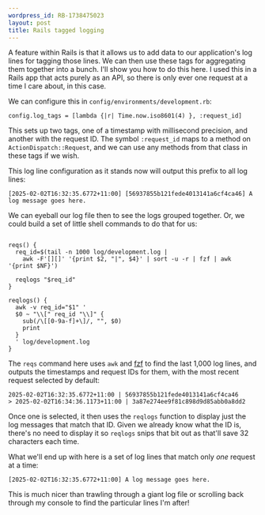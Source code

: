 ```yaml
---
wordpress_id: RB-1738475023
layout: post
title: Rails tagged logging
---
```


A feature within Rails is that it allows us to add data to our application's log lines for tagging those lines. We can then use these tags for aggregating them together into a bunch. I'll show you how to do this here. I used this in a Rails app that acts purely as an API, so there is only ever one request at a time I care about, in this case.

We can configure this in `config/environments/development.rb`:

```
config.log_tags = [lambda {|r| Time.now.iso8601(4) }, :request_id]
```

This sets up two tags, one of a timestamp with millisecond precision, and another with the request ID. The symbol `:request_id` maps to a method on `ActionDispatch::Request`, and we can use any methods from that class in these tags if we wish.

This log line configuration as it stands now will output this prefix to all log lines:

```
[2025-02-02T16:32:35.6772+11:00] [56937855b121fede4013141a6cf4ca46] A log message goes here.
```

We can eyeball our log file then to see the logs grouped together. Or, we could build a set of little shell commands to do that for us:

```

reqs() {
  req_id=$(tail -n 1000 log/development.log |
    awk -F'[][]' '{print $2, "|", $4}' | sort -u -r | fzf | awk '{print $NF}')

  reqlogs "$req_id"
}

reqlogs() {
  awk -v req_id="$1" '
  $0 ~ "\\[" req_id "\\]" {
    sub(/\[[0-9a-f]+\]/, "", $0)
    print
  }
  ' log/development.log
}
```


The `reqs` command here uses `awk` and [fzf](https://github.com/junegunn/fzf) to find the last 1,000 log lines, and outputs the timestamps and request IDs for them, with the most recent request selected by default:

```
2025-02-02T16:32:35.6772+11:00 | 56937855b121fede4013141a6cf4ca46
> 2025-02-02T16:34:36.1173+11:00 | 3a87e274ee9f81c898d9d85abb0a8dd2
```


Once one is selected, it then uses the `reqlogs` function to display just the log messages that match that ID. Given we already know what the ID is, there's no need to display it so `reqlogs` snips that bit out as that'll save 32 characters each time.

What we'll end up with here is a set of log lines that match only _one_ request at a time:

```
[2025-02-02T16:32:35.6772+11:00] A log message goes here.
```

This is much nicer than trawling through a giant log file or scrolling back through my console to find the particular lines I'm after!
